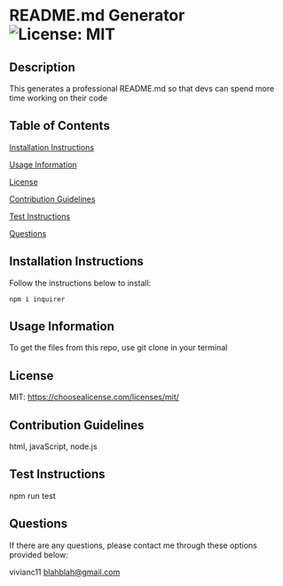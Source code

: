 
# README.md Generator ![License: MIT](https://img.shields.io/badge/License-MIT-yellow.svg)

## Description
This generates a professional README.md so that devs can spend more time working on their code

## Table of Contents
  [Installation Instructions](#Installation-Instructions)

  [Usage Information](#Usage-Information)

  [License](#License)

  [Contribution Guidelines](#Contribution-Guidelines)

  [Test Instructions](#Test-Instructions)

  [Questions](#Questions)

## Installation Instructions
Follow the instructions below to install:
```
npm i inquirer
```

## Usage Information
To get the files from this repo, use git clone in your terminal

## License
MIT: https://choosealicense.com/licenses/mit/


## Contribution Guidelines
html, javaScript, node.js

## Test Instructions
npm run test

## Questions
If there are any questions, please contact me through these options provided below:

vivianc11
blahblah@gmail.com
